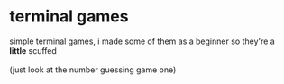 # terminal games

simple terminal games, i made some of them as a beginner so they're a **little** scuffed
</br>
</br>
(just look at the number guessing game one)
